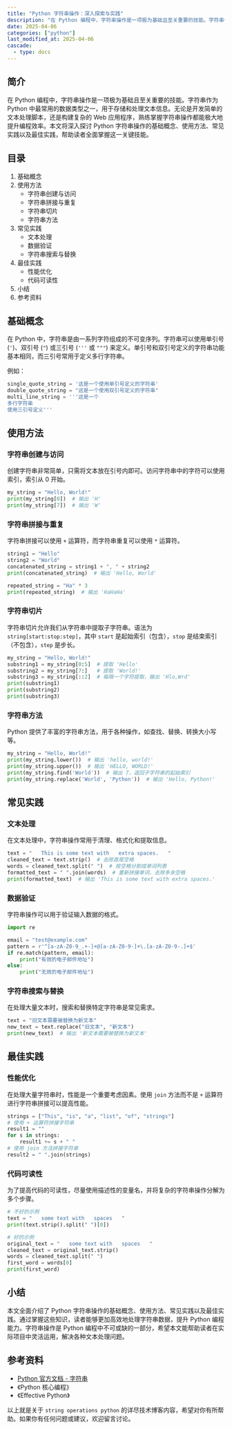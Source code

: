 ```yaml
---
title: "Python 字符串操作：深入探索与实践"
description: "在 Python 编程中，字符串操作是一项极为基础且至关重要的技能。字符串作为 Python 中最常用的数据类型之一，用于存储和处理文本信息。无论是开发简单的文本处理脚本，还是构建复杂的 Web 应用程序，熟练掌握字符串操作都能极大地提升编程效率。本文将深入探讨 Python 字符串操作的基础概念、使用方法、常见实践以及最佳实践，帮助读者全面掌握这一关键技能。"
date: 2025-04-06
categories: ["python"]
last_modified_at: 2025-04-06
cascade:
  - type: docs
---
```



## 简介
在 Python 编程中，字符串操作是一项极为基础且至关重要的技能。字符串作为 Python 中最常用的数据类型之一，用于存储和处理文本信息。无论是开发简单的文本处理脚本，还是构建复杂的 Web 应用程序，熟练掌握字符串操作都能极大地提升编程效率。本文将深入探讨 Python 字符串操作的基础概念、使用方法、常见实践以及最佳实践，帮助读者全面掌握这一关键技能。

<!-- more -->
## 目录
1. 基础概念
2. 使用方法
    - 字符串创建与访问
    - 字符串拼接与重复
    - 字符串切片
    - 字符串方法
3. 常见实践
    - 文本处理
    - 数据验证
    - 字符串搜索与替换
4. 最佳实践
    - 性能优化
    - 代码可读性
5. 小结
6. 参考资料

## 基础概念
在 Python 中，字符串是由一系列字符组成的不可变序列。字符串可以使用单引号 (`'`)、双引号 (`"`) 或三引号 (`'''` 或 `"""`) 来定义。单引号和双引号定义的字符串功能基本相同，而三引号常用于定义多行字符串。

例如：
```python
single_quote_string = '这是一个使用单引号定义的字符串'
double_quote_string = "这是一个使用双引号定义的字符串"
multi_line_string = '''这是一个
多行字符串
使用三引号定义'''
```

## 使用方法

### 字符串创建与访问
创建字符串非常简单，只需将文本放在引号内即可。访问字符串中的字符可以使用索引，索引从 0 开始。

```python
my_string = "Hello, World!"
print(my_string[0])  # 输出 'H'
print(my_string[7])  # 输出 'W'
```

### 字符串拼接与重复
字符串拼接可以使用 `+` 运算符，而字符串重复可以使用 `*` 运算符。

```python
string1 = "Hello"
string2 = "World"
concatenated_string = string1 + ", " + string2
print(concatenated_string)  # 输出 'Hello, World'

repeated_string = "Ha" * 3
print(repeated_string)  # 输出 'HaHaHa'
```

### 字符串切片
字符串切片允许我们从字符串中提取子字符串。语法为 `string[start:stop:step]`，其中 `start` 是起始索引（包含），`stop` 是结束索引（不包含），`step` 是步长。

```python
my_string = "Hello, World!"
substring1 = my_string[0:5]  # 提取 'Hello'
substring2 = my_string[7:]   # 提取 'World!'
substring3 = my_string[::2]  # 每隔一个字符提取，输出 'Hlo,Wrd'
print(substring1)
print(substring2)
print(substring3)
```

### 字符串方法
Python 提供了丰富的字符串方法，用于各种操作，如查找、替换、转换大小写等。

```python
my_string = "Hello, World!"
print(my_string.lower())  # 输出 'hello, world!'
print(my_string.upper())  # 输出 'HELLO, WORLD!'
print(my_string.find('World'))  # 输出 7，返回子字符串的起始索引
print(my_string.replace('World', 'Python'))  # 输出 'Hello, Python!'
```

## 常见实践

### 文本处理
在文本处理中，字符串操作常用于清理、格式化和提取信息。

```python
text = "   This is some text with   extra spaces.   "
cleaned_text = text.strip()  # 去除首尾空格
words = cleaned_text.split(" ")  # 按空格分割成单词列表
formatted_text = " ".join(words)  # 重新拼接单词，去除多余空格
print(formatted_text)  # 输出 'This is some text with extra spaces.'
```

### 数据验证
字符串操作可以用于验证输入数据的格式。

```python
import re

email = "test@example.com"
pattern = r'^[a-zA-Z0-9_.+-]+@[a-zA-Z0-9-]+\.[a-zA-Z0-9-.]+$'
if re.match(pattern, email):
    print("有效的电子邮件地址")
else:
    print("无效的电子邮件地址")
```

### 字符串搜索与替换
在处理大量文本时，搜索和替换特定字符串是常见需求。

```python
text = "旧文本需要被替换为新文本"
new_text = text.replace("旧文本", "新文本")
print(new_text)  # 输出 '新文本需要被替换为新文本'
```

## 最佳实践

### 性能优化
在处理大量字符串时，性能是一个重要考虑因素。使用 `join` 方法而不是 `+` 运算符进行字符串拼接可以提高性能。

```python
strings = ["This", "is", "a", "list", "of", "strings"]
# 使用 + 运算符拼接字符串
result1 = ""
for s in strings:
    result1 += s + " "
# 使用 join 方法拼接字符串
result2 = " ".join(strings)
```

### 代码可读性
为了提高代码的可读性，尽量使用描述性的变量名，并将复杂的字符串操作分解为多个步骤。

```python
# 不好的示例
text = "   some text with   spaces   "
print(text.strip().split(" ")[0])

# 好的示例
original_text = "   some text with   spaces   "
cleaned_text = original_text.strip()
words = cleaned_text.split(" ")
first_word = words[0]
print(first_word)
```

## 小结
本文全面介绍了 Python 字符串操作的基础概念、使用方法、常见实践以及最佳实践。通过掌握这些知识，读者能够更加高效地处理字符串数据，提升 Python 编程能力。字符串操作是 Python 编程中不可或缺的一部分，希望本文能帮助读者在实际项目中灵活运用，解决各种文本处理问题。

## 参考资料
- [Python 官方文档 - 字符串](https://docs.python.org/3/library/stdtypes.html#text-sequence-type-str)
- 《Python 核心编程》
- 《Effective Python》

以上就是关于 `string operations python` 的详尽技术博客内容，希望对你有所帮助。如果你有任何问题或建议，欢迎留言讨论。  
